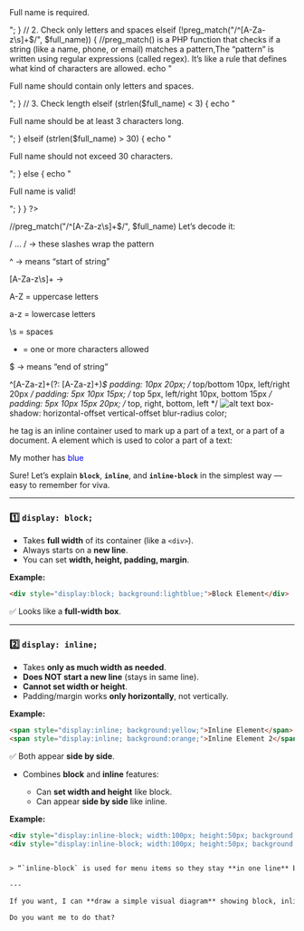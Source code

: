 <?php
if ($_SERVER["REQUEST_METHOD"] == "POST") {
  $full_name = $_POST["full_name"];

  // 1. Check if empty
  if (empty($full_name)) {
    echo "<p class='error'>Full name is required.</p>";
  }
  // 2. Check only letters and spaces
  elseif (!preg_match("/^[A-Za-z\s]+$/", $full_name)) { //preg_match() is a PHP function that checks if a string (like a name, phone, or email) matches a pattern,The “pattern” is written using regular expressions (called regex).
It’s like a rule that defines what kind of characters are allowed.
    echo "<p class='error'>Full name should contain only letters and spaces.</p>";
  }
  // 3. Check length
  elseif (strlen($full_name) < 3) {
    echo "<p class='error'>Full name should be at least 3 characters long.</p>";
  }
  elseif (strlen($full_name) > 30) {
    echo "<p class='error'>Full name should not exceed 30 characters.</p>";
  }
  else {
    echo "<p class='success'>Full name is valid!</p>";
  }
}
?>
//preg_match("/^[A-Za-z\s]+$/", $full_name)
Let’s decode it:

/ ... / → these slashes wrap the pattern

^ → means “start of string”

[A-Za-z\s]+ →

A-Z = uppercase letters

a-z = lowercase letters

\s = spaces

+ = one or more characters allowed

$ → means “end of string”

^[A-Za-z]+(?: [A-Za-z]+)*$
padding: 10px 20px;       /* top/bottom 10px, left/right 20px */
padding: 5px 10px 15px;   /* top 5px, left/right 10px, bottom 15px */
padding: 5px 10px 15px 20px; /* top, right, bottom, left */
![alt text](image.png)
box-shadow: horizontal-offset vertical-offset blur-radius color;

he <span> tag is an inline container used to mark up a part of a text, or a part of a document.
A <span> element which is used to color a part of a text:

<p>My mother has <span style="color:blue">blue</span>

Sure! Let’s explain **`block`**, **`inline`**, and **`inline-block`** in the simplest way — easy to remember for viva.

---

### **1️⃣ `display: block;`**

* Takes **full width** of its container (like a `<div>`).
* Always starts on a **new line**.
* You can set **width, height, padding, margin**.

**Example:**

```html
<div style="display:block; background:lightblue;">Block Element</div>
```

✅ Looks like a **full-width box**.

---

### **2️⃣ `display: inline;`**

* Takes **only as much width as needed**.
* **Does NOT start a new line** (stays in same line).
* **Cannot set width or height**.
* Padding/margin works **only horizontally**, not vertically.

**Example:**

```html
<span style="display:inline; background:yellow;">Inline Element</span>
<span style="display:inline; background:orange;">Inline Element 2</span>
```

✅ Both appear **side by side**.



* Combines **block** and **inline** features:

  * Can **set width and height** like block.
  * Can appear **side by side** like inline.

**Example:**

```html
<div style="display:inline-block; width:100px; height:50px; background:green;">Inline-block</div>
<div style="display:inline-block; width:100px; height:50px; background:red;">Inline-block</div>


> “`inline-block` is used for menu items so they stay **in one line** but we can still control their **size and padding**.”

---

If you want, I can **draw a simple visual diagram** showing block, inline, and inline-block — makes it very easy to remember in viva.

Do you want me to do that?
